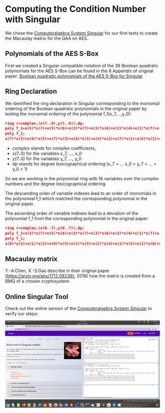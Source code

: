 # Computing the Condition Number with Singular

We chose the [Computeralgebra System Singular](https://www.singular.uni-kl.de/) for our first tests to create the Macaulay matrix for the QAA on AES. 


## Polynomials of the AES S-Box

First we created a Singular compatible notation of the 39 Boolean quadratic polynomials for the AES S-Box can be found in the 8 Appendix of original paper: [Boolean quadratic polynomials of the AES S-Box for Singular](AES_polys_Chen_Gao_vars)



## Ring Declaration

We identified the ring declaration in Singular corresponding to the monomial ordering of the Boolean quadratic polynomials in the original paper by testing the monomial ordering of the polynomial f_1(x_7,...,y_0):

``` json
ring r=complex,(x(7..0),y(7..0)),dp;
poly f_1=x(5)*x(7)+x(5)*x(6)+x(3)*x(7)+x(3)*x(6)+x(2)*x(4)+x(1)*x(7)+x(1)*x(6)+x(1)*x(5)+x(1)*x(3)+x(1)*x(2)+x(0)*x(7)+x(0)*x(3)+x(0)*x(2)+x(6)*y(7)+x(7)*y(6)+x(6)*y(6)+x(7)*y(5)+x(5)*y(5)+x(7)*y(4)+x(1)*y(4)+x(2)*y(3)+x(0)*y(3)+x(6)*y(2)+x(4)*y(2)+x(3)*y(2)+x(0)*y(2)+x(4)*y(0)+x(2)*y(0)+x(7)+x(5)+x(3)+y(7)+y(2)+y(0)+1;
poly f_1;
x(7)*x(5)+x(6)*x(5)+x(7)*x(3)+x(6)*x(3)+x(4)*x(2)+x(7)*x(1)+x(6)*x(1)+x(5)*x(1)+x(3)*x(1)+x(2)*x(1)+x(7)*x(0)+x(3)*x(0)+x(2)*x(0)+x(6)*y(7)+x(7)*y(6)+x(6)*y(6)+x(7)*y(5)+x(5)*y(5)+x(7)*y(4)+x(1)*y(4)+x(2)*y(3)+x(0)*y(3)+x(6)*y(2)+x(4)*y(2)+x(3)*y(2)+x(0)*y(2)+x(4)*y(0)+x(2)*y(0)+x(7)+x(5)+x(3)+y(7)+y(2)+y(0)+1
```
* *complex* stands for complex coefficients, 
* *x(7..0)* for the variables x_7, ..., x_0 
* *y(7..0)* for the variables y_7, ..., y_0 
* *dp* stands for degree lexicographical ordering (x_7 > ... x_0 > y_7 > ... > y_0 > 1)

So we are working in the polynomial ring with 16 variables over the complex numbers and the degree lexicographical ordering.

The descending order of variable indexes lead to an order of monomials in the polynomial f_1 which matched the corresponding polynomial in the original paper.

The ascending order of variable indexes lead to a deviation of the polynomial f_1 from the corresponding polynomial in the original paper:

``` json
ring r=complex,(x(0..7),y(0..7)),dp; 
poly f_1=x(5)*x(7)+x(5)*x(6)+x(3)*x(7)+x(3)*x(6)+x(2)*x(4)+x(1)*x(7)+x(1)*x(6)+x(1)*x(5)+x(1)*x(3)+x(1)*x(2)+x(0)*x(7)+x(0)*x(3)+x(0)*x(2)+x(6)*y(7)+x(7)*y(6)+x(6)*y(6)+x(7)*y(5)+x(5)*y(5)+x(7)*y(4)+x(1)*y(4)+x(2)*y(3)+x(0)*y(3)+x(6)*y(2)+x(4)*y(2)+x(3)*y(2)+x(0)*y(2)+x(4)*y(0)+x(2)*y(0)+x(7)+x(5)+x(3)+y(7)+y(2)+y(0)+1;
poly f_1;
x(0)*x(2)+x(1)*x(2)+x(0)*x(3)+x(1)*x(3)+x(2)*x(4)+x(1)*x(5)+x(1)*x(6)+x(3)*x(6)+x(5)*x(6)+x(0)*x(7)+x(1)*x(7)+x(3)*x(7)+x(5)*x(7)+x(2)*y(0)+x(4)*y(0)+x(0)*y(2)+x(3)*y(2)+x(4)*y(2)+x(6)*y(2)+x(0)*y(3)+x(2)*y(3)+x(1)*y(4)+x(7)*y(4)+x(5)*y(5)+x(7)*y(5)+x(6)*y(6)+x(7)*y(6)+x(6)*y(7)+x(3)+x(5)+x(7)+y(0)+y(2)+y(7)+1
```



## Macaulay matrix

Y.-A.Chen, X.-S.Gao  describe in their original paper (https://arxiv.org/abs/1712.06239}, 2018) how the matrix is created from a BMQ of a chosen cryptosystem. 


## Online Singular Tool

Check out the online version of the [Computeralgebra System Singular](https://www.singular.uni-kl.de:8003/) to verify our steps:


![](pics/AES_S-Box_ring_vars_singular.png)






